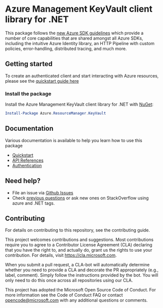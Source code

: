 # Azure Management KeyVault client library for .NET

This package follows the [new Azure SDK guidelines](https://azure.github.io/azure-sdk/general_introduction.html) which provide a number of core capabilities that are shared amongst all Azure SDKs, including the intuitive Azure Identity library, an HTTP Pipeline with custom policies, error-handling, distributed tracing, and much more.

## Getting started

To create an authenticated client and start interacting with Azure resources, please see the [quickstart guide here](https://github.com/Azure/azure-sdk-for-net/blob/master/doc/mgmt_preview_quickstart.md)

### Install the package

Install the Azure Management KeyVault client library for .NET with [NuGet](https://www.nuget.org/):

```PowerShell
Install-Package Azure.ResourceManager.KeyVault
```

## Documentation

Various documentation is available to help you learn how to use this package

- [Quickstart](https://github.com/Azure/azure-sdk-for-net/blob/master/doc/mgmt_preview_quickstart.md)
- [API References](https://docs.microsoft.com/dotnet/api/?view=azure-dotnet)
- [Authentication](https://github.com/Azure/azure-sdk-for-net/blob/master/sdk/identity/Azure.Identity/README.md)

## Need help?

-   File an issue via [Github
    Issues](https://github.com/Azure/azure-sdk-for-net/issues)
-   Check [previous
    questions](https://stackoverflow.com/questions/tagged/azure+.net)
    or ask new ones on StackOverflow using azure and .NET tags.

## Contributing

For details on contributing to this repository, see the contributing
guide.

This project welcomes contributions and suggestions. Most contributions
require you to agree to a Contributor License Agreement (CLA) declaring
that you have the right to, and actually do, grant us the rights to use
your contribution. For details, visit <https://cla.microsoft.com>.

When you submit a pull request, a CLA-bot will automatically determine
whether you need to provide a CLA and decorate the PR appropriately
(e.g., label, comment). Simply follow the instructions provided by the
bot. You will only need to do this once across all repositories using
our CLA.

This project has adopted the Microsoft Open Source Code of Conduct. For
more information see the Code of Conduct FAQ or contact
<opencode@microsoft.com> with any additional questions or comments.
